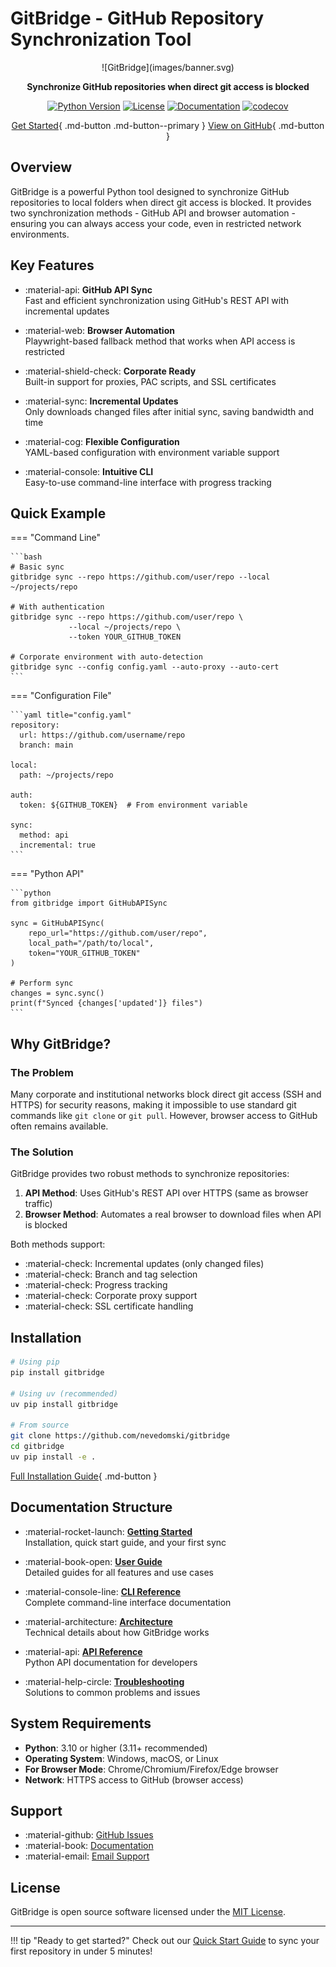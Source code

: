 # GitBridge - GitHub Repository Synchronization Tool

<div align="center" markdown>

<div class="hero-card" markdown>
![GitBridge](images/banner.svg)
</div>

**Synchronize GitHub repositories when direct git access is blocked**

[![Python Version](https://img.shields.io/pypi/pyversions/gitbridge)](https://pypi.org/project/gitbridge/)
[![License](https://img.shields.io/github/license/nevedomski/gitbridge)](license.md)
[![Documentation](https://img.shields.io/badge/docs-mkdocs-brightgreen)](index.md)
[![codecov](https://codecov.io/gh/nevedomski/gitBridge/branch/main/graph/badge.svg)](https://codecov.io/gh/nevedomski/gitBridge)

[Get Started](getting-started/quick-start.md){ .md-button .md-button--primary }
[View on GitHub](https://github.com/nevedomski/gitbridge){ .md-button }

</div>

## Overview

GitBridge is a powerful Python tool designed to synchronize GitHub repositories to local folders when direct git access is blocked. It provides two synchronization methods - GitHub API and browser automation - ensuring you can always access your code, even in restricted network environments.

## Key Features

<div class="grid cards" markdown>

- :material-api: **GitHub API Sync**  
  Fast and efficient synchronization using GitHub's REST API with incremental updates

- :material-web: **Browser Automation**  
  Playwright-based fallback method that works when API access is restricted

- :material-shield-check: **Corporate Ready**  
  Built-in support for proxies, PAC scripts, and SSL certificates

- :material-sync: **Incremental Updates**  
  Only downloads changed files after initial sync, saving bandwidth and time

- :material-cog: **Flexible Configuration**  
  YAML-based configuration with environment variable support

- :material-console: **Intuitive CLI**  
  Easy-to-use command-line interface with progress tracking

</div>

## Quick Example

=== "Command Line"

    ```bash
    # Basic sync
    gitbridge sync --repo https://github.com/user/repo --local ~/projects/repo

    # With authentication
    gitbridge sync --repo https://github.com/user/repo \
                 --local ~/projects/repo \
                 --token YOUR_GITHUB_TOKEN

    # Corporate environment with auto-detection
    gitbridge sync --config config.yaml --auto-proxy --auto-cert
    ```

=== "Configuration File"

    ```yaml title="config.yaml"
    repository:
      url: https://github.com/username/repo
      branch: main

    local:
      path: ~/projects/repo

    auth:
      token: ${GITHUB_TOKEN}  # From environment variable

    sync:
      method: api
      incremental: true
    ```

=== "Python API"

    ```python
    from gitbridge import GitHubAPISync

    sync = GitHubAPISync(
        repo_url="https://github.com/user/repo",
        local_path="/path/to/local",
        token="YOUR_GITHUB_TOKEN"
    )

    # Perform sync
    changes = sync.sync()
    print(f"Synced {changes['updated']} files")
    ```

## Why GitBridge?

### The Problem

Many corporate and institutional networks block direct git access (SSH and HTTPS) for security reasons, making it impossible to use standard git commands like `git clone` or `git pull`. However, browser access to GitHub often remains available.

### The Solution

GitBridge provides two robust methods to synchronize repositories:

1. **API Method**: Uses GitHub's REST API over HTTPS (same as browser traffic)
2. **Browser Method**: Automates a real browser to download files when API is blocked

Both methods support:

- :material-check: Incremental updates (only changed files)
- :material-check: Branch and tag selection
- :material-check: Progress tracking
- :material-check: Corporate proxy support
- :material-check: SSL certificate handling

## Installation

```bash
# Using pip
pip install gitbridge

# Using uv (recommended)
uv pip install gitbridge

# From source
git clone https://github.com/nevedomski/gitbridge
cd gitbridge
uv pip install -e .
```

[Full Installation Guide](getting-started/installation.md){ .md-button }

## Documentation Structure

<div class="grid cards" markdown>

- :material-rocket-launch: **[Getting Started](getting-started/index.md)**  
  Installation, quick start guide, and your first sync

- :material-book-open: **[User Guide](user-guide/index.md)**  
  Detailed guides for all features and use cases

- :material-console-line: **[CLI Reference](cli/index.md)**  
  Complete command-line interface documentation

- :material-architecture: **[Architecture](architecture/index.md)**  
  Technical details about how GitBridge works

- :material-api: **[API Reference](api/index.md)**  
  Python API documentation for developers

- :material-help-circle: **[Troubleshooting](troubleshooting/index.md)**  
  Solutions to common problems and issues

</div>

## System Requirements

- **Python**: 3.10 or higher (3.11+ recommended)
- **Operating System**: Windows, macOS, or Linux
- **For Browser Mode**: Chrome/Chromium/Firefox/Edge browser
- **Network**: HTTPS access to GitHub (browser access)

## Support

- :material-github: [GitHub Issues](https://github.com/nevedomski/gitbridge/issues)
- :material-book: [Documentation](index.md)
- :material-email: [Email Support](mailto:info@nevedomski.us)

## License

GitBridge is open source software licensed under the [MIT License](license.md).

---

!!! tip "Ready to get started?"
    Check out our [Quick Start Guide](getting-started/quick-start.md) to sync your first repository in under 5 minutes!
